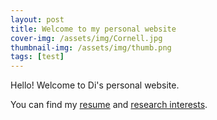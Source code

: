```yaml
---
layout: post
title: Welcome to my personal website
cover-img: /assets/img/Cornell.jpg
thumbnail-img: /assets/img/thumb.png
tags: [test]
---
```


Hello! Welcome to Di's personal website.

You can find my [resume](https://diwu2357.github.io/aboutme/) and [research interests](https://diwu2357.github.io/researchinterests/).
